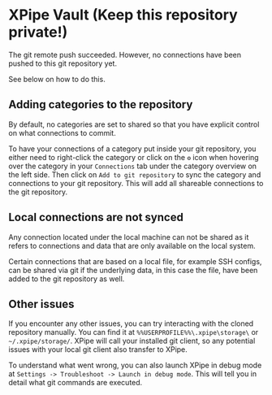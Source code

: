 # XPipe Vault (Keep this repository private!)

The git remote push succeeded. However, no connections have been pushed to this git repository yet.

See below on how to do this.

## Adding categories to the repository

By default, no categories are set to shared so that you have explicit control on what connections to commit.

To have your connections of a category put inside your git repository,
you either need to right-click the category or click on the `⚙️` icon when hovering over the category
in your `Connections` tab under the category overview on the left side.
Then click on `Add to git repository` to sync the category and connections to your git repository.
This will add all shareable connections to the git repository.

## Local connections are not synced

Any connection located under the local machine can not be shared as it refers to connections and data that are only available on the local system.

Certain connections that are based on a local file, for example SSH configs, can be shared via git if the underlying data, in this case the file, have been added to the git repository as well.

## Other issues

If you encounter any other issues, you can try interacting with the cloned repository manually.
You can find it at `%%USERPROFILE%%\.xpipe\storage\` or `~/.xpipe/storage/`.
XPipe will call your installed git client, so any potential issues with your local git client also transfer to XPipe.

To understand what went wrong, you can also launch XPipe in debug mode at `Settings -> Troubleshoot -> Launch in debug mode`.
This will tell you in detail what git commands are executed.
